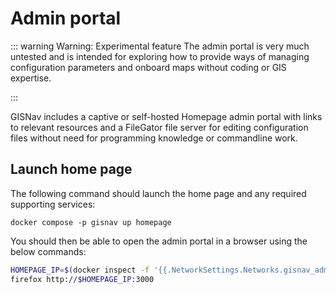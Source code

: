 # Admin portal

::: warning Warning: Experimental feature
The admin portal is very much untested and is intended for exploring how to provide ways of managing configuration parameters and onboard maps without coding or GIS expertise.

:::

GISNav includes a captive or self-hosted Homepage admin portal with links to relevant resources and a FileGator file server for editing configuration files without need for programming knowledge or commandline work.

## Launch home page

The following command should launch the home page and any required supporting services:

```
docker compose -p gisnav up homepage
```

You should then be able to open the admin portal in a browser using the below commands:

```bash
HOMEPAGE_IP=$(docker inspect -f '{{.NetworkSettings.Networks.gisnav_admin.IPAddress}}' gisnav-homepage-1)
firefox http://$HOMEPAGE_IP:3000
```
